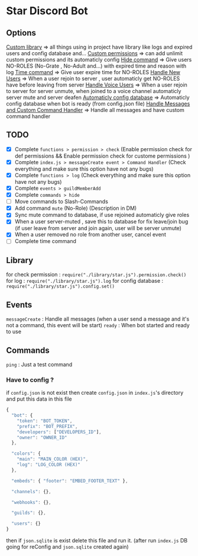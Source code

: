 # Star Discord Bot

## Options

[Custom library](https://github.com/Code-Williams/Star-Bot-Discord/tree/master/library) => all things using in project have library like logs and expired users and config database and...
[Custom permissions](https://github.com/Code-Williams/Star-Bot-Discord/blob/master/library/permission.js) => can add unlimit custom permissions and its automaticly config
[Hide command](https://github.com/code-williams/star-bot-discord/blob/master/commands/hide.js) => Give users NO-ROLES (No-Grate , No-Adult and...) with expired time and reason with log
[Time command](https://github.com/Code-Williams/Star-Bot-Discord/blob/master/commands/time.js) => Give user expire time for NO-ROLES
[Handle New Users](https://github.com/Code-Williams/Star-Bot-Discord/blob/master/events/guildMemberAdd.js) => When a user rejoin to server , user automaticly get NO-ROLES have before leaving from server
[Handle Voice Users](https://github.com/Code-Williams/Star-Bot-Discord/blob/master/events/voiceStateUpdate.js) => When a user rejoin to server for server unmute, when joined to a voice channel automaticly server mute and server deafen
[Automaticly config database](https://github.com/Code-Williams/Star-Bot-Discord/blob/master/events/ready.js) => Automaticly config database when bot is ready (from config.json file)
[Handle Messages and Custom Command Handler](https://github.com/Code-Williams/Star-Bot-Discord/blob/master/events/messageCreate.js) => Handle all messages and have custom command handler

## TODO

- [x] Complete `functions > permission > check` (Enable permission check for def permissions && Enable permission check for custome permissions )
- [x] Complete `index.js > messageCreate event > Command Handler` (Check everything and make sure this option have not any bugs)
- [x] Complete `functions > log` (Check everything and make sure this option have not any bugs)
- [x] Complete `events > guildMemberAdd`
- [x] Complete `commands > hide`
- [ ] Move commands to Slash-Commands
- [x] Add command `mute` (No-Role) (Description in DM)
- [x] Sync mute command to database, if use rejoined automaticly give roles
- [x] When a user server-muted , save this to database for fix leave/join bug (if user leave from server and join again, user will be server unmute)
- [x] When a user removed no role from another user, cancel event
- [ ] Complete time command

## Library

for check permission : `require("./library/star.js").permission.check()`
for log : `require("./library/star.js").log`
for config database : `require("./library/star.js").config.set()`

## Events

`messageCreate` : Handle all messages (when a user send a message and it's not a command, this event will be start)
`ready` : When bot started and ready to use

## Commands

`ping` : Just a test command

### Have to config ?

if `config.json` is not exist then create `config.json` in `index.js`'s directory and put this data in this file

```js
{
  "bot": {
    "token": "BOT_TOKEN",
    "prefix": "BOT_PREFIX",
    "developers": ["DEVELOPERS_ID"],
    "owner": "OWNER_ID"
  },

  "colors": {
    "main": "MAIN_COLOR (HEX)",
    "log": "LOG_COLOR (HEX)"
  },

  "embeds": { "footer": "EMBED_FOOTER_TEXT" },

  "channels": {},

  "webhooks": {},

  "guilds": {},

  "users": {}
}
```

then if `json.sqlite` is exist delete this file and run it. (after run `index.js` DB going for reConfig and `json.sqlite` created again)
